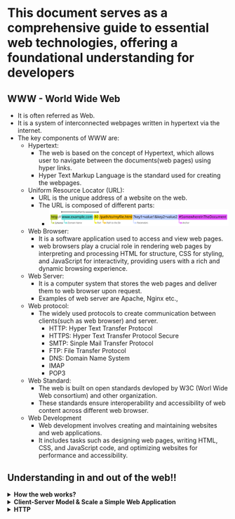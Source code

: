 # This document serves as a comprehensive guide to essential web technologies, offering a foundational understanding for developers

## WWW - World Wide Web
- It is often referred as Web.
- It is a system of interconnected webpages written in hypertext via the internet.
- The key components of WWW are:
    - Hypertext: 
        - The web is based on the concept of Hypertext, which allows user to navigate between the documents(web pages) using hyper links. 
        - Hyper Text Markup Language is the standard used for creating the webpages.
    - Uniform Resource Locator (URL): 
        - URL is the unique address of a website on the web.
        -  The URL is composed of different parts:
            - ![alt text](./images/url.png)
    - Web Browser:
        - It is a software application used to access and view web pages.
        - web browsers play a crucial role in rendering web pages by interpreting and processing HTML for structure, CSS for styling, and JavaScript for interactivity, providing users with a rich and dynamic browsing experience.
    - Web Server:
        - It is a computer system that stores the web pages and deliver them to web browser upon request.
        - Examples of web server are Apache, Nginx etc.,
    - Web protocol:
        - The widely used protocols to create communication between clients(such as web browser) and server.
            - HTTP: Hyper Text Transfer Protocol
            - HTTPS: Hyper Text Transfer Protocol Secure
            - SMTP: Sinple Mail Transfer Protocol
            - FTP: File Transfer Protocol
            - DNS: Domain Name System
            - IMAP
            - POP3
    - Web Standard:
        - The web is built on open standards devloped by W3C (Worl Wide Web consortium) and other organization.
        - These standards ensure interoperability and accessibility of web content across different web browser.
    - Web Development
        - Web development involves creating and maintaining websites and web applications.
        - It includes tasks such as designing web pages, writing HTML, CSS, and JavaScript code, and optimizing websites for performance and accessibility.

## Understanding in and out of the web!!

<details>
  <summary><b>How the web works?</b></summary>


**Parts of the Web**: Before we start understanding how the web works we need to understand the different parts of the web.
- Client:
    - The application which runs on our system and connected to the internet
    - Chrome, firefox etc., are the example of client.
    - Since browser runs on our system we can think our computer as a client in the client-server model.
    - Every client computer has an unique IP address which used by other computers to identify
- Server:
    - It is a system that stores the web pages and deliver them to the client computer upon request.
    - The server is also connected to the internet and has an unique IP address.
    - The server has a special software installed and running which tells how to respond to incoming requests from the client computer or the browser.
- IP address:
    - IP address stands for Internet Protocol address.
    - It is a numerical identifier for a computer,router,server etc over the TCP/IP network.
    - Every computer on the internet has unique IP address that is used to identify and communicate with the other computer.
    - The IP address has 4 sets of numbers seperated by decimal point and it is called as logical address (224.43.56.54).
    - The logical address is converted to Physical address by TCP/IP software.
- ISP:
    - ISP stand for Internet Service provider.
    - ISP is the middle man between the client and the server.
    - When client hit a request/url, the browser doesn't know where to go, here ISP comes in picture.
    - The ISP performs a DNS (Domain Name System) lookup to resolve the domain name of the site requested by the client to its corresponding IP address.
- Domain name System (DNS):
    - The distributed database which keeps track of computers domain name and their corresponding IP address on the internet.
- Domain name:
    - Users use the domain name (e.g. www.github.com) to get to a website on the internet.
    - The DNS uses it to look up the corresponding IP address for that given website.
- TCP/IP:
    - It stands for Transmission Control Protocol/Internet Protocol.
    - A protocol is simply a standard set of rules for doing something.
    - The TCP/IP is used as standard for transferring data over the network.
- Port:
    - It is always associated with the IP address.
    - It is helpful to identify specific process on a server.
- Host:
- Protocol:
- URL

**Behind the Scene**
- ![alt text](./images/dns.png)
- Client type the URL in the browser : `https://www.github.com/`
- The browser parses the information contained inb the URL:
    - protocol: `https`
    - domain name: `github.com`
    - resource: `/` (anything comes after`.com/`)
- The browser communicates with the ISP(Internet Service Provider) to perform DNS lookup of the IP address of the web server that hosts `https://www.github.com`.
    - The DNS service first contact the Root name server.
    - The Root name server doesn't know the IP address of `https://www.githu.com` but knows where to find `.com` a top level domain and returns the IP address of `.com`.
    - Then the service searches `.com` server for the IP address of `www.github.com` but it doesn't instead it knows where to find `github.com` part and returns the IP address of it.
    - Then the service searches `github.com` for the IP address of `www.github.com` returns the IP address.
    - Once the ISP recieve the IP address of the destination server, it sends it to the web browser. Lets take the return IP address be `https://192.30.253.45:443`
        - The browser takes the IP address `192.30.253.45`, port number `443` from the returned URL and opens a TCP/IP socket connection and finally web browser and web server are connected.
    - The client or the web browser sends an HTTPS request for the server rquesting the main HTML page of www.github.com 
    - The webserver receives the request and looks for the HTML page if the page exists the web server send the response back or else it will send HTTP 404 error message (Page not found).
    Then the browser creates a DOM structure for the recieved HTML page and renders it.
</details>
<details>
  <summary><b>Client-Server Model & Scale a Simple Web Application</b></summary>

**Client-Server model**
- The client server model describes the communication between two computing entities over a network.
- Client are the ones requesting resource or the service by making a request through URL.
- Servers are the one that stores the web pages and delivers them to client when they are requested.
- The client-server can be classified into following categories:
    - 1-tier architecture:
        - In 1-tier architecture the database is directly available to the user, i.e., the client, server and database all available in a same machine.
        - User request don't manage any network protocols.
    - 2-tier architecture:
        - The 2-tier architecture is similar to the basic client-server model.
        - The application at the client end directly communicates with the database at the server side. 
        - APIs like ODBC and JDBC are responsible for the interaction
        - The application on the client side establishes a connection with the server side to communicate with the DBMS.
    - 3-tier architecture
        - In 3-tier architecture there is another layer in between the client and the server.
        - The client does not directly communicates with the server database.
        - Instead it communicates with the application server which in turn communicates with the database system. 
    - n-tier architecture

**How to scale a web application**

- A single server don't have power to handle the thpousands or millions of requests coomming from multiple visitors.
- Application scalling involves optimizing the apps architecture, infrastructure and resource. It aims at handling the increased loads without comprimising the user experience or performance.
- The problems with the scalibility of the web applications are:
    - Database inefficiency: 
        - a robust *(ablility to handle large volume of data without degrading in the performance)* and resistant *(able to recover from hardware failure, data corruption etc)* database required while scalling a web app.
        - If we choose a wrong database we may face an issue while scalling a web app.
        - The most reliable solution is using replication and sharding methods.
        - replication: Replication involves creating and maintaining copies  of the data on multiple server and ensuring data is handled on multiple server simultaneously. Replication is done for read purpose.
        - sharding: Sharding involves partitioning of data into smaller chunks and distributing this data across multiple servers. Sharding is done to improve the write scalability.
    - Server Issues:
        - It happens due to the increase in RPM (Request per Minute) and the connected users.
        - The server issue can be solved using vertical or horizontal scaling or both methods.
    - Code failures
    - Lack of automation
    - Poor traffic distribution:
        - Inefficient server management often trafic distribution and balance problem
- The most efficient and popular ways to improve application scalability are:
    - cloud computing
    - vertical scaling:
        - Vertical scaling aims to increase/upgrade the RPM and CPU metrics in the existing server.
        - Vertical scalling is a temporary solution we should not comnpletely rely on that.
    - horizontal scaling:
        - Horizontal scaling involves adding more instance of the server to distribute the load.
        - Load balancer can be used to distribute the traffic evenly amongst the instances.

**How Load balancer works**
- Consider we have multiple server having its own IP address and we need to distribute the traffic amongst the backend server this can be done by using Load balancer.
- The load balancer acts as a traffic cop in the web that routes the clients request across the server in a more efficient and fastest manner possible.
- when we have multiple server instance we cannot broadcast all the IP address, so we create a virtual IP address which we publicly broadcast to the client.
- The virtual IP address points to the Load balancer.
- So when there is a DNS lookup for the site it will point to the virtual IP address of the load balancer.
- Then the load balancer distributes the traffic to various server in real time.
- The load balancer figures out which traffic needs to send to which server using a algorithms, one of the popular algorithm called Round Robin.
- We choose round robin if all the server have same configuration in terms of processing speed and memory.
- With another algorithm, Least Connections, the next request is sent to the server with the least number of active connections.
</details>
<details>
  <summary><b>HTTP</b></summary>

**Understanding HTTP**
- In client-server model, clients and server exchange message in a request-response manner.
- Client sends a request and server response.
- In order for this to carry on the client-server must follow certain rules and this protocol is known as HTTP.
- The HTTP defines:
    - Syntax: the data format and encoding
    - semantics: the meaning associated with the syntax
    - timing: speed and sequencing
- Each HTTP request and response exchanged between client and server is considered as a single HTTP transaction.
- HTTP is a text based and each message contains header and the body.
- HTTP is an application layer protocol (just standardizes hosts communication), it does not transmit data it still needs to depend on TCP/IP protocol to get the request and response from one machine to another.
- HTTPS is sort of similar to HTTP but with a slight difference.
- HTTP request or response is not encrypted and it is vunerable to attacks, whereas HTTPS more secure connection that uses encryption to keep things safe.
- It stands for HTTP over TLS/SSL.
- SSL is a security protocol that allows the client and server to communicate across a network in a secure way.
- The client typically indicates whether it needs a TLS/SSL connection by using a special port number: 443 or else the port number:80 for HTTP.

**HTTP Methods**
- HTTP defines a set of request methods that define what action needs to be performed when the request is made.
- The different HTTP methods are:
    - GET: It should only retrive data.
    - POST: It is used to submit an entity to the specified resource, it means it creates a new entity.
    - PUT: This method is used to update the data, it replaces/rewrite all the current representation of the target resource.
    - PATCH: This method is used to apply partial modification to the resource.
    - DELETE: This method deletes the specified resource.
    - HEAD: It is similar to GET, It should only retrieve data without the response body.

</details>